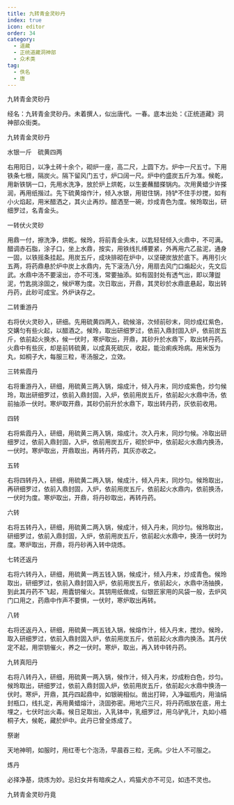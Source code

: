 ```yaml
---
title: 九转青金灵砂丹
index: true
icon: editor
order: 34
category:
  - 道藏
  - 正统道藏洞神部
  - 众术类
tag:
  - 佚名
  - 唐
---
```


九转青金灵砂丹  

经名：九转青金灵砂丹。未着撰人，似出唐代。一春。底本出处：《正统道藏》洞神部众街类。  

九转青金灵砂丹  

水银一斤　硫黄四两  

右用阳日，以净土砖十余个，砌炉一座，高二尺，上圆下方。炉中一尺五寸。下用铁条七根，隔炭火。隔下留风门五寸，炉口阔一尺。炉中约盛炭五斤为准。候乾，用新铁锅一口，先用水洗净，放於炉上烘乾，以生姜蘸醋搽锅内。次用黄蜡少许搽润，再用纸揩过。先下硫黄熔作汁，倾入水银，用钳住锅，持铲不住手炒搅，如有小火焰起，用米醋洒之，其火止再炒。醋洒至一碗，炒成青色为度。候玲取出，研细罗过，名青金头。  

一转伏火灵砂  

用鼎一付，擦洗净，烘乾。候玲，将前青金头末，以匙轻轻倾入火鼎中，不可满。醋调赤石脂，涂子口，坐上水鼎，按实，用铁线扎缚要紧，外再用六乙盐泥，通身一固，以铁摇条挂起。用炭五斤，成块排砌在炉中，以坚硬炭放於底下。再用引火五两，将药鼎悬於炉中炭上水鼎内，先下滚汤八分，用扇去风门口煽起火，先文后武。水鼎中汤不要滚出，亦不可浅，常要抽添。如有固封处有透气出，即以薄盥泥，竹匙挑涂固之，候炉寒为度。次日取出，开鼎，其灵砂於水鼎底悬起，取出转丹药，此砂可成宝。外炉诀存之。  

二转重游丹  

右将伏火灵砂入，研细。先用硫黄四两入，硫候溶，次倾前砂末，同炒成红紫色，交媾匀有些火起，以醋酒之。候玲，取出研细罗过，依前入鼎封固入炉，依前炭五斤，依前起火换水，候一伏时，寒炉取出，开鼎，其砂升於水鼎下，取出转丹药。火鼎中有些灰，却是前转硫黄，以成真死硫灰，收起，能治痢疾玲病。用米饭为丸，如桐子大，每服三粒，枣汤服之，立效。  

三转紫霞丹  

右将重游丹入，研细，用硫黄三两入锅，熔成汁，倾入丹末，同炒成紫色，炒匀候玲，取出研细罗过，依前入鼎封固，入炉，依前用炭五斤，依前起火水鼎中汤，依前抽添一伏时。寒炉取开鼎，其砂仍前升於水鼎下，取出转丹药，灰依前收用。  

四转  

右将紫霞丹入，研细，用硫黄三两入锅，熔成汁。次入丹末，同炒匀候。冷取出研细罗过，依前入鼎封固，入炉，依前用炭五斤，砌於炉中，依前起火水鼎内换汤，一伏时。寒炉取出，开鼎取出，再转丹药，其灰亦收之。  

五转  

右将四转丹入，研细，用硫黄二两入锅，候成汁，倾入丹末，同炒匀。候玲取出，再研细罗过，依前入鼎封固，入炉，依前用炭五斤，依前起火水鼎内，依前换汤，一伏时为度。寒炉取出，开鼎，将丹砂取出，再转丹药。  

六转  

右将五转丹入，研细，用硫黄二两入锅，候成汁，倾入丹未，同炒匀。候玲取出，研细罗过，依前入鼎封固，入炉，依前用炭五斤，依前起火水鼎中，换汤一伏时为度。寒炉取出，开鼎，将丹砂再入转中烧炼。  

七转还返丹  

右将六转丹入，研细，用硫黄一两五钱入锅，候成汁，倾入丹末，炒成青色。候玲取出，研细罗过，依前入鼎封固入炉，依前用炭五斤，依前起火，水鼎中汤抽换，到此其丹药不飞起，用蠹钥催火。其钥用纸做成，似银匠家用的风袋一般，去炉风门口用之，药鼎中作声不要惧，一伏时，寒炉取出再转。  

八转  

右将还返丹入，研细，用硫黄一两五钱入锅，候熔作汁，倾入丹末，搅炒。候玲，取入研细罗过，依前入鼎封固入炉，依前用炭五斤，依前起火水鼎内换汤。其丹伏定不起，用崇钥催火，养之一伏时。寒炉，取出，再入转中转丹药。  

九转真阳丹  

右将八转丹入，研细，用硫黄一两入锅，候作汁，倾入丹末，炒成粉白色，炒匀。候玲取出，研细罗过，依前入鼎封固入炉，依前用炭五斤，依前起火水鼎中换汤一伏时。寒炉，开鼎，其丹四起鼎中，如银碗相似。凿出打碎，入净磁瓶内，用油绢封瓶口，线扎定，再用黄蜡熔汁，浇固弥密。用地穴三尺，将丹药瓶放在底，用土埋之，七伏时出火毒。候日足取出，入乳钵中，乳细罗过，用乌驴乳汁，丸如小梧桐子大，候乾，藏於炉中。此丹已曾全炼成了。  

祭谢  

天地神明，如服时，用红枣七个泡汤，早晨吞三粒，无病。少壮人不可服之。  

炼丹  

必择净基，烧炼为妙。忌妇女并有暗疾之人，鸡猫犬亦不可见，如违不灵也。  

九转青金灵砂丹竟  
